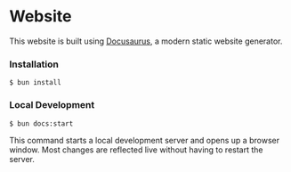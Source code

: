 # Website

This website is built using [Docusaurus](https://docusaurus.io/), a modern static website generator.

### Installation

```
$ bun install
```

### Local Development

```
$ bun docs:start
```

This command starts a local development server and opens up a browser window. Most changes are reflected live without having to restart the server.
